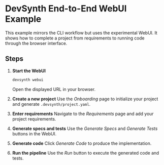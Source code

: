 # DevSynth End-to-End WebUI Example

This example mirrors the CLI workflow but uses the experimental WebUI. It shows how to complete a project from requirements to running code through the browser interface.

## Steps

1. **Start the WebUI**
   ```bash
   devsynth webui
   ```
   Open the displayed URL in your browser.

2. **Create a new project**
   Use the *Onboarding* page to initialize your project and generate `.devsynth/project.yaml`.

3. **Enter requirements**
   Navigate to the *Requirements* page and add your project requirements.

4. **Generate specs and tests**
   Use the *Generate Specs* and *Generate Tests* buttons in the WebUI.

5. **Generate code**
   Click *Generate Code* to produce the implementation.

6. **Run the pipeline**
   Use the *Run* button to execute the generated code and tests.
